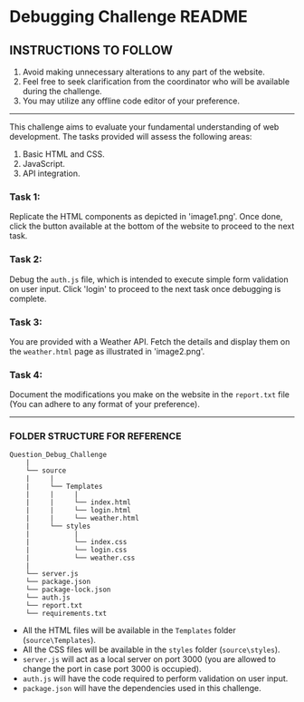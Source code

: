 # Debugging Challenge README

## INSTRUCTIONS TO FOLLOW
1) Avoid making unnecessary alterations to any part of the website.
2) Feel free to seek clarification from the coordinator who will be available during the challenge.
3) You may utilize any offline code editor of your preference.

---

This challenge aims to evaluate your fundamental understanding of web development. The tasks provided will assess the following areas:

1) Basic HTML and CSS.
2) JavaScript.
3) API integration.

### Task 1:
Replicate the HTML components as depicted in 'image1.png'. Once done, click the button available at the bottom of the website to proceed to the next task.

### Task 2:
Debug the `auth.js` file, which is intended to execute simple form validation on user input. Click 'login' to proceed to the next task once debugging is complete.

### Task 3:
You are provided with a Weather API. Fetch the details and display them on the `weather.html` page as illustrated in 'image2.png'.

### Task 4:
Document the modifications you make on the website in the `report.txt` file (You can adhere to any format of your preference).

---

### FOLDER STRUCTURE FOR REFERENCE
```
Question_Debug_Challenge
    |
    └── source
    |     |
    |     └── Templates
    |     |     |
    |     |     └── index.html
    |     |     └── login.html
    |     |     └── weather.html
    |     └── styles
    |           |
    |           └── index.css
    |           └── login.css
    |           └── weather.css
    |
    └── server.js
    └── package.json
    └── package-lock.json
    └── auth.js
    └── report.txt
    └── requirements.txt
```

* All the HTML files will be available in the `Templates` folder (`source\Templates`).
* All the CSS files will be available in the `styles` folder (`source\styles`).
* `server.js` will act as a local server on port 3000 (you are allowed to change the port in case port 3000 is occupied).
* `auth.js` will have the code required to perform validation on user input.
* `package.json` will have the dependencies used in this challenge.
